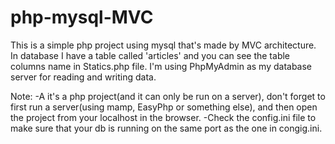 # php-mysql-MVC

This is a simple php project using mysql that's made by MVC architecture.
In database I have a table called 'articles' and you can see the table columns name in Statics.php file.
I'm using PhpMyAdmin as my database server for reading and writing data.

Note: 
-A it's a php project(and it can only be run on a server), don't forget to first run a server(using mamp, EasyPhp or something else), and then open the project from your localhost in the browser. 
-Check the config.ini file to make sure that your db is running on the same port as the one in congig.ini.


